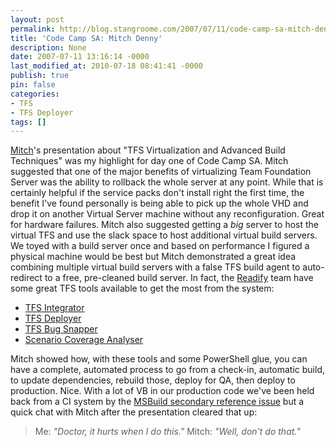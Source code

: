 ```yaml
---
layout: post
permalink: http://blog.stangroome.com/2007/07/11/code-camp-sa-mitch-denny/
title: 'Code Camp SA: Mitch Denny'
description: None
date: 2007-07-11 13:16:14 -0000
last_modified_at: 2010-07-18 08:41:41 -0000
publish: true
pin: false
categories:
- TFS
- TFS Deployer
tags: []
---
```

[Mitch](http://notgartner.wordpress.com/)'s presentation about "TFS Virtualization and Advanced Build Techniques" was my highlight for day one of Code Camp SA. Mitch suggested that one of the major benefits of virtualizing Team Foundation Server was the ability to rollback the whole server at any point. While that is certainly helpful if the service packs don't install right the first time, the benefit I've found personally is being able to pick up the whole VHD and drop it on another Virtual Server machine without any reconfiguration. Great for hardware failures. Mitch also suggested getting a *big* server to host the virtual TFS and use the slack space to host additional virtual build servers. We toyed with a build server once and based on performance I figured a physical machine would be best but Mitch demonstrated a great idea combining multiple virtual build servers with a false TFS build agent to auto-redirect to a free, pre-cleaned build server. In fact, the [Readify](http://www.readify.com.au/) team have some great TFS tools available to get the most from the system:

* [TFS Integrator](http://notgartner.wordpress.com/tag/projects/tfs-integrator/)
* [TFS Deployer](http://notgartner.wordpress.com/tag/projects/tfs-deployer/)
* [TFS Bug Snapper](http://www.holliday.com.au/display/ShowJournal?moduleId=349905&categoryId=47050)
* [Scenario Coverage Analyser](http://www.paulstovell.net/blog/index.php/scenario-coverage-analyser-for-tfs/)

Mitch showed how, with these tools and some PowerShell glue, you can have a complete, automated process to go from a check-in, automatic build, to update dependencies, rebuild those, deploy for QA, then deploy to production. Nice. With a lot of VB in our production code we've been held back from a CI system by the [MSBuild secondary reference issue](http://sstjean.blogspot.com/2006/11/msbuild-cant-find-secondary-references.html) but a quick chat with Mitch after the presentation cleared that up:

> Me: _"Doctor, it hurts when I do this."_ Mitch: _"Well, don't do that."_
